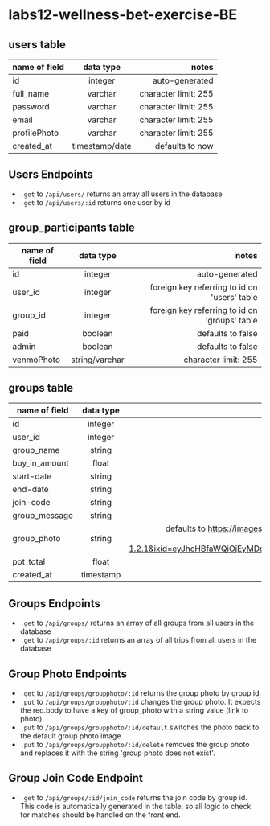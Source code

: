 # labs12-wellness-bet-exercise-BE

## users table

| name of field | data type | notes |
| ------------- |:-------------:| -----:|
| id | integer | auto-generated |
| full_name | varchar | character limit: 255 |
| password | varchar |  character limit: 255 |
| email | varchar | character limit: 255 |
| profilePhoto | varchar | character limit: 255 |
| created_at | timestamp/date | defaults to now |  

## Users Endpoints

- `.get` to `/api/users/` returns an array all users in the database
- `.get` to `/api/users/:id` returns one user by id

## group_participants table

 | name of field | data type | notes |
 | ------------- |:-------------:| -----:|
 | id | integer | auto-generated |
 | user_id | integer | foreign key referring to id on 'users' table |
  | group_id | integer | foreign key referring to id on 'groups' table |
  | paid | boolean | defaults to false |
  | admin | boolean | defaults to false |
  | venmoPhoto | string/varchar | character limit: 255 |

## groups table

 | name of field | data type | notes |
 | ------------- |:-------------:| -----:|
 | id | integer | auto-generated |
 | user_id | integer | foreign key referring to id on 'users' table |
 | group_name | string | notNullable |
 | buy_in_amount | float | notNullable |
 | start-date | string | notNullable |
 | end-date | string | notNullable |
 | join-code | string | notNullable |
 | group_message | string | notNullable |
 | group_photo | string | defaults to https://images.unsplash.com/photo-1539966903171-89770f33f468?ixlib=rb-1.2.1&ixid=eyJhcHBfaWQiOjEyMDd9&auto=format&fit=crop&w=1350&q=80 |
 | pot_total | float | notNullable |
 | created_at | timestamp | automatically generated, notNullable |

## Groups Endpoints

- `.get` to `/api/groups/` returns an array of all groups from all users in the database
- `.get` to `/api/groups/:id` returns an array of all trips from all users in the database 

## Group Photo Endpoints 
- `.get` to `/api/groups/groupphoto/:id` returns the group photo by group id. 
- `.put` to `/api/groups/groupphoto/:id` changes the group photo. It expects the req.body to have a key of group_photo with a string value (link to photo). 
- `.put` to `/api/groups/groupphoto/:id/default` switches the photo back to the default group photo image. 
- `.put` to `/api/groups/groupphoto/:id/delete` removes the group photo and replaces it with the string 'group photo does not exist'. 

## Group Join Code Endpoint 
- `.get` to `/api/groups/:id/join_code` returns the join code by group id. This code is automatically generated in the table, so all logic to check for matches should be handled on the front end.